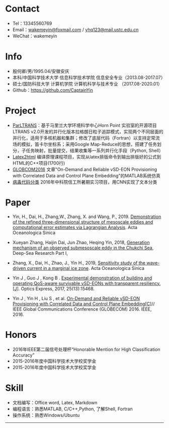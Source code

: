 # Contact
- Tel：13345560769
- Email：wakemeyin@foxmail.com / yhq123@mail.ustc.edu.cn
- WeChat：wakemeyin


# Info

 - 殷何卿/男/1995.04/安徽安庆 
 - 本科/中国科学技术大学 信息科学技术学院 信息安全专业（2013.08-2017.07）
 - 硕士/国防科技大学 计算机学院 计算机科学与技术专业 （2017.08-2020.01）
 - Github：https://github.com/CaptainYin
 
# Project
    

   - [ParLTRANS](https://github.com/CaptainYin/ParLTRANS)：基于马里兰大学环境科学中心Horn Point 实验室的开源项目LTRANS v2.0开发的并行化版本拉格朗日粒子追踪模式，实现两个不同层面的并行化，适用于多核机器和集群；修改了底层代码（Fortran）以支持定常流场的模拟，笛卡尔坐标系；采用Google Map-Reduce的思想，搭建了任务划分，子任务映射，批量提交，结果收集等一系列并行化手段（Python, Shell）
- [Latex2html](https://github.com/CaptainYin/Latex2html) 编译原理课程项目，实现从latex排版命令到输出排版好的公式到HTML的C++项目(1700行)
- [GLOBCOM2016](https://github.com/CaptainYin/GLOBCOM2016) 文章"On-Demand and Reliable vSD-EON Provisioning with Correlated Data and Control Plane Embedding"的MATLAB系统仿真
- [病毒代码分类](https://github.com/CaptainYin/MaliciousCodeClassification2016) 2016年中科院信工所暑期实习项目，用CNN实现了文本分类

# Paper

- Yin, H., Dai, H., Zhang,W., Zhang, X. and Wang, P., 2019. [Demonstration of the refined three-dimensional structure of mesoscale eddies and computational error estimates via Lagrangian Analysis](https://www.researchgate.net/publication/335739415_Demonstration_of_the_Refined_Three-Dimensional_Structure_of_Mesoscale_Eddies_and_Computational_Error_Estimates_via_Lagrangian_Analysis). Acta Oceanologica Sinica 

-  Xueyan Zhang, Haijin Dai, Jun Zhao, Heqing Yin, 2018, [Generation mechanism of an observed submesoscale eddy in the Chukchi Sea](https://doi.org/10.1016/j.dsr.2019.04.015), Deep-Sea Research Part I, 
- Zhang, X., Dai, H., Zhao, J., Yin H., 2019, [Sensitivity study of the wave-driven current in a marginal ice zone](https://www.researchgate.net/publication/333772002_Sensitivity_study_of_the_wave-driven_current_in_a_marginal_ice_zone). Acta Oceanologica Sinica
- Yin J , Guo J , Kong B . [Experimental demonstration of building and operating QoS-aware survivable vSD-EONs with transparent resiliency.[J]](https://www.researchgate.net/publication/317672408_Experimental_Demonstration_of_Building_and_Operating_QoS-aware_Survivable_vSD-EONs_with_Transparent_Resiliency_References_and_links). Optics Express, 2017, 25(13):15468.
- Yin J , Yin H , Liu S , et al. [On-Demand and Reliable vSD-EON Provisioning with Correlated Data and Control Plane Embedding[C]](https://www.researchgate.net/publication/305583917_On-Demand_and_Reliable_vSD-EON_Provisioning_with_Correlated_Data_and_Control_Plane_Embedding)// IEEE Global Communications Conference (GLOBECOM) 2016. IEEE, 2016.
    
# Honors
 - 2016年IEEE第二届信号处理杯“Honorable Mention for High Classification Accuracy”
 - 2015-2016年度中国科学技术大学校奖学金
 - 2015-2016年度中国科学技术大学校奖学金






# Skill
- 文档编写：Office word, Latex, Markdown
- 编程语言：熟悉MATLAB, C/C++,Python, 了解Shell, Fortran
- 操作系统：熟悉Windows/Ubuntu
      
---      

